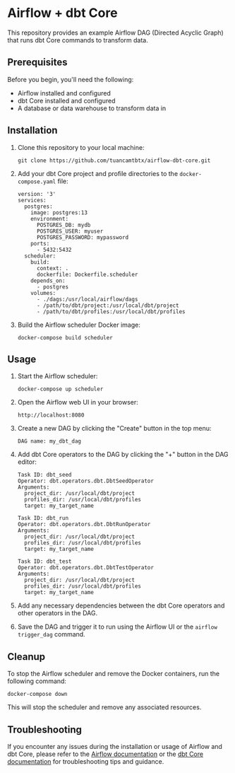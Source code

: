 # Airflow + dbt Core

This repository provides an example Airflow DAG (Directed Acyclic Graph) that runs dbt Core commands to transform data. 

## Prerequisites

Before you begin, you'll need the following:

- Airflow installed and configured
- dbt Core installed and configured
- A database or data warehouse to transform data in

## Installation

1. Clone this repository to your local machine:

   ```
   git clone https://github.com/tuancamtbtx/airflow-dbt-core.git
   ```

2. Add your dbt Core project and profile directories to the `docker-compose.yaml` file:

   ```
   version: '3'
   services:
     postgres:
       image: postgres:13
       environment:
         POSTGRES_DB: mydb
         POSTGRES_USER: myuser
         POSTGRES_PASSWORD: mypassword
       ports:
         - 5432:5432
     scheduler:
       build:
         context: .
         dockerfile: Dockerfile.scheduler
       depends_on:
         - postgres
       volumes:
         - ./dags:/usr/local/airflow/dags
         - /path/to/dbt/project:/usr/local/dbt/project
         - /path/to/dbt/profiles:/usr/local/dbt/profiles
   ```

3. Build the Airflow scheduler Docker image:

   ```
   docker-compose build scheduler
   ```

## Usage

1. Start the Airflow scheduler:

   ```
   docker-compose up scheduler
   ```

2. Open the Airflow web UI in your browser:

   ```
   http://localhost:8080
   ```

3. Create a new DAG by clicking the "Create" button in the top menu:

   ```
   DAG name: my_dbt_dag
   ```
   
4. Add dbt Core operators to the DAG by clicking the "+" button in the DAG editor:

   ```
   Task ID: dbt_seed
   Operator: dbt.operators.dbt.DbtSeedOperator
   Arguments:
     project_dir: /usr/local/dbt/project
     profiles_dir: /usr/local/dbt/profiles
     target: my_target_name

   Task ID: dbt_run
   Operator: dbt.operators.dbt.DbtRunOperator
   Arguments:
     project_dir: /usr/local/dbt/project
     profiles_dir: /usr/local/dbt/profiles
     target: my_target_name

   Task ID: dbt_test
   Operator: dbt.operators.dbt.DbtTestOperator
   Arguments:
     project_dir: /usr/local/dbt/project
     profiles_dir: /usr/local/dbt/profiles
     target: my_target_name
   ```

5. Add any necessary dependencies between the dbt Core operators and other operators in the DAG.

6. Save the DAG and trigger it to run using the Airflow UI or the `airflow trigger_dag` command.

## Cleanup

To stop the Airflow scheduler and remove the Docker containers, run the following command:

```
docker-compose down
```

This will stop the scheduler and remove any associated resources.

## Troubleshooting

If you encounter any issues during the installation or usage of Airflow and dbt Core, please refer to the [Airflow documentation](https://airflow.apache.org/docs/) or the [dbt Core documentation](https://docs.getdbt.com/docs/) for troubleshooting tips and guidance.